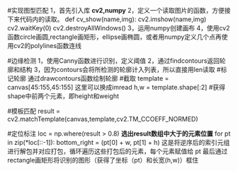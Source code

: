 #实现图型匹配
1，首先引入库 **cv2,numpy**
2，定义一个读取图片的函数，方便接下来代码内的读取。
def cv_show(name,img):
    cv2.imshow(name,img)
    cv2.waitKey(0)
    cv2.destroyAllWindows()
3，运用numpy创建画布
4，使用cv2函数circle画圆,rectangle画矩形，ellipse画椭圆，或者用numpy定义几个点再使用cv2的polylines函数连线

#边缘检测
1，使用Canny函数进行识别，定义阈值
2，通过findcontours返回轮廓和结构
3，因为contours会将所检测的轮廓计入列表，所以直接用len读取
#标记轮廓
通过drawcontours函数绘制轮廓
#截取
template = canvas[45:155,45:155]      这里可以换成imread
h,w = template.shape[:2]    #获得shape中前两个元素，即height和weight

#模板匹配
result = cv2.matchTemplate(canvas,template,cv2.TM_CCOEFF_NORMED)

#定位标注
loc = np.where(result > 0.8)        **选出result数组中大于的元素位置**
for pt in zip(*loc[::-1]):
    bottom_right = (pt[0] + w, pt[1] + h)
这是将逆序后的索引元组进行解包并对应打包，循环遍历这些打包后的元素，每个元素赋值给 pt
最后通过rectangle画矩形将识别的图形（获得了坐标（pt）和长宽(h,w)）框住
